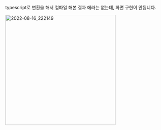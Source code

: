typescript로 변환을 해서 컴파일 해본 결과 에러는 없는데, 화면 구현이 안됩니다. 


<img width="347" alt="2022-08-16_222149" src="https://user-images.githubusercontent.com/80756638/184890439-9003197c-ea2c-4aa9-b0ef-a79f84a71311.png">
